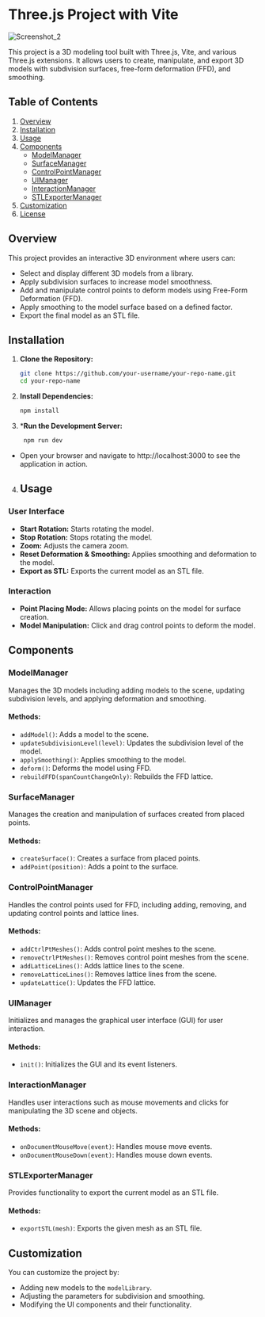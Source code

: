 # Three.js Project with Vite
![Screenshot_2](https://github.com/tahircivann/Three.js-Project-with-Vite/assets/69795597/1e6a4384-9fa3-48dd-bff3-984ae83735ce)

This project is a 3D modeling tool built with Three.js, Vite, and various Three.js extensions. It allows users to create, manipulate, and export 3D models with subdivision surfaces, free-form deformation (FFD), and smoothing.

## Table of Contents

1. [Overview](#overview)
2. [Installation](#installation)
3. [Usage](#usage)
4. [Components](#components)
    - [ModelManager](#modelmanager)
    - [SurfaceManager](#surfacemanager)
    - [ControlPointManager](#controlpointmanager)
    - [UIManager](#uimanager)
    - [InteractionManager](#interactionmanager)
    - [STLExporterManager](#stlexportermanager)
5. [Customization](#customization)
6. [License](#license)

## Overview

This project provides an interactive 3D environment where users can:
- Select and display different 3D models from a library.
- Apply subdivision surfaces to increase model smoothness.
- Add and manipulate control points to deform models using Free-Form Deformation (FFD).
- Apply smoothing to the model surface based on a defined factor.
- Export the final model as an STL file.

## Installation

1. **Clone the Repository:**

   ```bash
   git clone https://github.com/your-username/your-repo-name.git
   cd your-repo-name
   ```

2. **Install Dependencies:**
   ```bash
   npm install
   ```

3. ***Run the Development Server:**
   ```bash
    npm run dev
   ```
  - Open your browser and navigate to http://localhost:3000 to see the application in action.


4. ## Usage

### User Interface

- **Start Rotation:** Starts rotating the model.
- **Stop Rotation:** Stops rotating the model.
- **Zoom:** Adjusts the camera zoom.
- **Reset Deformation & Smoothing:** Applies smoothing and deformation to the model.
- **Export as STL:** Exports the current model as an STL file.

### Interaction

- **Point Placing Mode:** Allows placing points on the model for surface creation.
- **Model Manipulation:** Click and drag control points to deform the model.

## Components

### ModelManager

Manages the 3D models including adding models to the scene, updating subdivision levels, and applying deformation and smoothing.

#### Methods:
- `addModel()`: Adds a model to the scene.
- `updateSubdivisionLevel(level)`: Updates the subdivision level of the model.
- `applySmoothing()`: Applies smoothing to the model.
- `deform()`: Deforms the model using FFD.
- `rebuildFFD(spanCountChangeOnly)`: Rebuilds the FFD lattice.

### SurfaceManager

Manages the creation and manipulation of surfaces created from placed points.

#### Methods:
- `createSurface()`: Creates a surface from placed points.
- `addPoint(position)`: Adds a point to the surface.

### ControlPointManager

Handles the control points used for FFD, including adding, removing, and updating control points and lattice lines.

#### Methods:
- `addCtrlPtMeshes()`: Adds control point meshes to the scene.
- `removeCtrlPtMeshes()`: Removes control point meshes from the scene.
- `addLatticeLines()`: Adds lattice lines to the scene.
- `removeLatticeLines()`: Removes lattice lines from the scene.
- `updateLattice()`: Updates the FFD lattice.

### UIManager

Initializes and manages the graphical user interface (GUI) for user interaction.

#### Methods:
- `init()`: Initializes the GUI and its event listeners.

### InteractionManager

Handles user interactions such as mouse movements and clicks for manipulating the 3D scene and objects.

#### Methods:
- `onDocumentMouseMove(event)`: Handles mouse move events.
- `onDocumentMouseDown(event)`: Handles mouse down events.

### STLExporterManager

Provides functionality to export the current model as an STL file.

#### Methods:
- `exportSTL(mesh)`: Exports the given mesh as an STL file.

## Customization

You can customize the project by:

- Adding new models to the `modelLibrary`.
- Adjusting the parameters for subdivision and smoothing.
- Modifying the UI components and their functionality.
